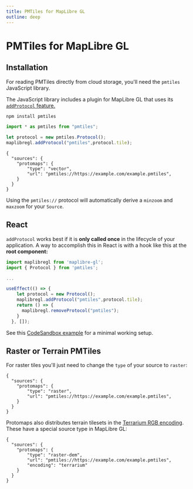 ```yaml
---
title: PMTiles for MapLibre GL
outline: deep
---
```


# PMTiles for MapLibre GL

## Installation

For reading PMTiles directly from cloud storage, you'll need the `pmtiles` JavaScript library.

The JavaScript library includes a plugin for MapLibre GL that uses its [`addProtocol` feature.](https://maplibre.org/maplibre-gl-js-docs/api/properties/#addprotocol)

```bash
npm install pmtiles
```

```js
import * as pmtiles from "pmtiles";
```

```js
let protocol = new pmtiles.Protocol();
maplibregl.addProtocol("pmtiles",protocol.tile);
```

```json{5}
{
  "sources": {
    "protomaps": {
        "type": "vector",
        "url": "pmtiles://https://example.com/example.pmtiles",
    }
  }
}
```

Using the `pmtiles://` protocol will automatically derive a `minzoom` and `maxzoom` for your `Source`.

## React

`addProtocol` works best if it is **only called once** in the lifecycle of your application. A way to accomplish this in React is with a hook like this at the **root component:**

```js
import maplibregl from 'maplibre-gl';
import { Protocol } from 'pmtiles';

...

useEffect(() => {
    let protocol = new Protocol();
    maplibregl.addProtocol("pmtiles",protocol.tile);
    return () => {
      maplibregl.removeProtocol("pmtiles");
    }
  }, []);
```

See this [CodeSandbox example](https://codesandbox.io/s/black-dream-oycvf2?file=/src/App.js) for a minimal working setup.

## Raster or Terrain PMTiles

For raster tiles you'll just need to change the `type` of your source to `raster`:

```json{5}
{
  "sources": {
    "protomaps": {
        "type": "raster",
        "url": "pmtiles://https://example.com/example.pmtiles",
    }
  }
}
```

Protomaps also distributes terrain tilesets in the [Terrarium RGB encoding](https://github.com/tilezen/joerd/blob/master/docs/formats.md). These have a special source type in MapLibre GL:


```json{5}
{
  "sources": {
    "protomaps": {
        "type": "raster-dem",
        "url": "pmtiles://https://example.com/example.pmtiles",
        "encoding": "terrarium"
    }
  }
}
```
